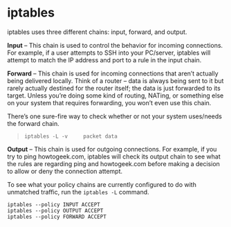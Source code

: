 # iptables

iptables uses three different chains: input, forward, and output.

**Input** – This chain is used to control the behavior for incoming connections. For example, if a user attempts to SSH into your PC/server, iptables will attempt to match the IP address and port to a rule in the input chain.

**Forward** – This chain is used for incoming connections that aren’t actually being delivered locally. Think of a router – data is always being sent to it but rarely actually destined for the router itself; the data is just forwarded to its target. Unless you’re doing some kind of routing, NATing, or something else on your system that requires forwarding, you won’t even use this chain.

There’s one sure-fire way to check whether or not your system uses/needs the forward chain.

> `iptables -L -v     packet data`

**Output** – This chain is used for outgoing connections. For example, if you try to ping howtogeek.com, iptables will check its output chain to see what the rules are regarding ping and howtogeek.com before making a decision to allow or deny the connection attempt.

To see what your policy chains are currently configured to do with unmatched traffic, run the `iptables -L` command.

`iptables --policy INPUT ACCEPT`\
`iptables --policy OUTPUT ACCEPT`\
`iptables --policy FORWARD ACCEPT`
